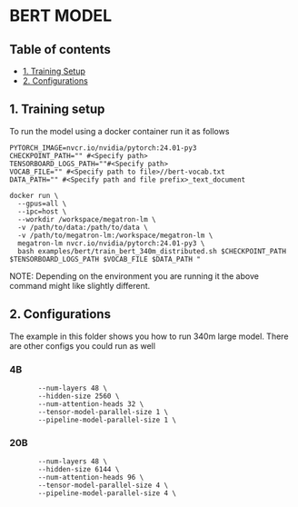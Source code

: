 # BERT MODEL

## Table of contents
- [1. Training Setup](#1-training-setup)
- [2. Configurations](#2-configurations)

## 1. Training setup
<a id="markdown-training-setup" name="training-setup"></a>

To run the model using a docker container run it as follows
```
PYTORCH_IMAGE=nvcr.io/nvidia/pytorch:24.01-py3
CHECKPOINT_PATH="" #<Specify path>
TENSORBOARD_LOGS_PATH=""#<Specify path>
VOCAB_FILE="" #<Specify path to file>//bert-vocab.txt
DATA_PATH="" #<Specify path and file prefix>_text_document

docker run \
  --gpus=all \
  --ipc=host \
  --workdir /workspace/megatron-lm \
  -v /path/to/data:/path/to/data \
  -v /path/to/megatron-lm:/workspace/megatron-lm \
  megatron-lm nvcr.io/nvidia/pytorch:24.01-py3 \
  bash examples/bert/train_bert_340m_distributed.sh $CHECKPOINT_PATH $TENSORBOARD_LOGS_PATH $VOCAB_FILE $DATA_PATH "

```
NOTE: Depending on the environment you are running it the above command might like slightly different.


## 2. Configurations
<a id="markdown-configurations" name="configurations"></a>
The example in this folder shows you how to run 340m large model. There are other configs you could run as well

### 4B
```
       --num-layers 48 \
       --hidden-size 2560 \
       --num-attention-heads 32 \
       --tensor-model-parallel-size 1 \
       --pipeline-model-parallel-size 1 \

```

### 20B
```
       --num-layers 48 \
       --hidden-size 6144 \
       --num-attention-heads 96 \
       --tensor-model-parallel-size 4 \
       --pipeline-model-parallel-size 4 \

```